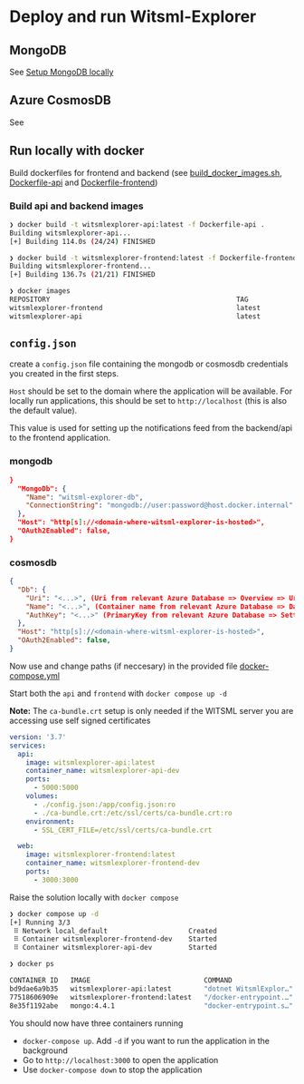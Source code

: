# Deploy and run Witsml-Explorer

## MongoDB
See [Setup MongoDB locally](./MongoDb)

## Azure CosmosDB
See []()

## Run locally with docker

Build dockerfiles for frontend and backend (see [build_docker_images.sh](../build_docker_images.sh), [Dockerfile-api](../Dockerfile-api) and [Dockerfile-frontend](../Dockerfile-frontend))

### **Build api and backend images**
```sh
❯ docker build -t witsmlexplorer-api:latest -f Dockerfile-api .
Building witsmlexplorer-api...
[+] Building 114.0s (24/24) FINISHED

❯ docker build -t witsmlexplorer-frontend:latest -f Dockerfile-frontend .
Building witsmlexplorer-frontend...
[+] Building 136.7s (21/21) FINISHED

❯ docker images
REPOSITORY                                              TAG             IMAGE ID       CREATED          SIZE
witsmlexplorer-frontend                                 latest          080fabac5c62   53 seconds ago   24.1MB
witsmlexplorer-api                                      latest          2f1eb2b076d1   3 minutes ago    271MB

```

## `config.json`

create a `config.json` file containing the mongodb or cosmosdb credentials you created in the first steps.

`Host` should be set to the domain where the application will be available. For locally run applications, this should be set to `http://localhost` (this is also the default value).

This value is used for setting up the notifications feed from the backend/api to the frontend application. 


### **mongodb**
```json
}
  "MongoDb": {
    "Name": "witsml-explorer-db",
    "ConnectionString": "mongodb://user:password@host.docker.internal"
  },
  "Host": "http[s]://<domain-where-witsml-explorer-is-hosted>",
  "OAuth2Enabled": false,
}
```

### **cosmosdb**
```json
{
  "Db": {
    "Uri": "<...>", (Uri from relevant Azure Database => Overview => Uri )
    "Name": "<...>", (Container name from relevant Azure Database => DataExplorer || databaseName from config.cfg)
    "AuthKey": "<...>" (PrimaryKey from relevant Azure Database => Setting => Keys )
  },
  "Host": "http[s]://<domain-where-witsml-explorer-is-hosted>",
  "OAuth2Enabled": false,
}
```

Now use and change paths (if neccesary) in the provided file [docker-compose.yml](./Local/docker-compose.yml)

Start both the `api` and `frontend` with `docker compose up -d`

**Note:** The `ca-bundle.crt` setup is only needed if the WITSML server you are accessing use self signed certificates

```yml
version: '3.7'
services:
  api:
    image: witsmlexplorer-api:latest
    container_name: witsmlexplorer-api-dev
    ports:
      - 5000:5000
    volumes:
      - ./config.json:/app/config.json:ro
      - ./ca-bundle.crt:/etc/ssl/certs/ca-bundle.crt:ro
    environment:
      - SSL_CERT_FILE=/etc/ssl/certs/ca-bundle.crt      

  web:
    image: witsmlexplorer-frontend:latest
    container_name: witsmlexplorer-frontend-dev
    ports:
      - 3000:3000

```

Raise the solution locally with `docker compose`
```sh
❯ docker compose up -d
[+] Running 3/3
 ⠿ Network local_default                    Created 
 ⠿ Container witsmlexplorer-frontend-dev    Started
 ⠿ Container witsmlexplorer-api-dev         Started

❯ docker ps

CONTAINER ID   IMAGE                            COMMAND                  CREATED         STATUS                PORTS                            NAMES
bd9dae6a9b35   witsmlexplorer-api:latest        "dotnet WitsmlExplor…"   4 seconds ago   Up 3 seconds          0.0.0.0:5000->5000/tcp           witsmlexplorer-api-dev
77518606909e   witsmlexplorer-frontend:latest   "/docker-entrypoint.…"   4 seconds ago   Up 3 seconds          80/tcp, 0.0.0.0:3000->3000/tcp   witsmlexplorer-frontend-dev
8e35f1192abe   mongo:4.4.1                      "docker-entrypoint.s…"   6 days ago      Up 5 hours            0.0.0.0:27017->27017/tcp         witsml-explorer-db
```
You should now have three containers running

* `docker-compose up`. Add `-d` if you want to run the application in the background
* Go to `http://localhost:3000` to open the application
* Use `docker-compose down` to stop the application

